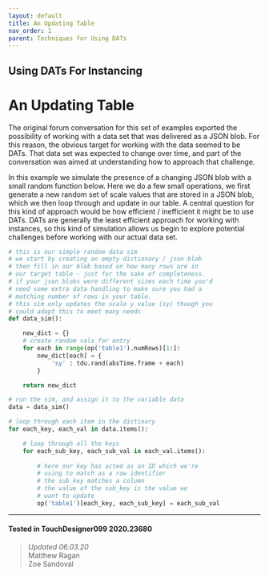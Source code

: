 ```yaml
---
layout: default
title: An Updating Table
nav_order: 1
parent: Techniques for Using DATs
---
```


## Using DATs For Instancing
# An Updating Table

The original forum conversation for this set of examples exported the possibility of working with a data set that was delivered as a JSON blob. For this reason, the obvious target for working with the data seemed to be DATs. That data set was expected to change over time, and part of the conversation was aimed at understanding how to approach that challenge.

In this example we simulate the presence of a changing JSON blob with a small random function below. Here we do a few small operations, we first generate a new random set of scale values that are stored in a JSON blob, which we then loop through and update in our table. A central question for this kind of approach would be how efficient / inefficient it might be to use DATs. DATs are generally the least efficient approach for working with instances, so this kind of simulation allows us begin to explore potential challenges before working with our actual data set. 

``` python
# this is our simple random data sim
# we start by creating an empty dictionary / json blob
# then fill in our blob based on how many rows are in 
# our target table - just for the sake of completeness.
# if your json blobs were different sizes each time you'd
# need some extra data handling to make sure you had a
# matching number of rows in your table.
# this sim only updates the scale y value (sy) though you
# could adapt this to meet many needs
def data_sim():

    new_dict = {}
    # create random vals for entry
    for each in range(op('table1').numRows)[1:]:
        new_dict[each] = {
            'sy' : tdu.rand(absTime.frame + each) 
        }

    return new_dict

# run the sim, and assign it to the variable data
data = data_sim()

# loop through each item in the dictioary 
for each_key, each_val in data.items():

    # loop through all the keys
    for each_sub_key, each_sub_val in each_val.items():
        
        # here our key has acted as an ID which we're
        # using to match as a row identifier
        # the sub_key matches a column
        # the value of the sub_key is the value we
        # want to update
        op('table1')[each_key, each_sub_key] = each_sub_val    
```

---

#### Tested in TouchDesigner099 2020.23680 
>*Updated 06.03.20*  
Matthew Ragan  
Zoe Sandoval  